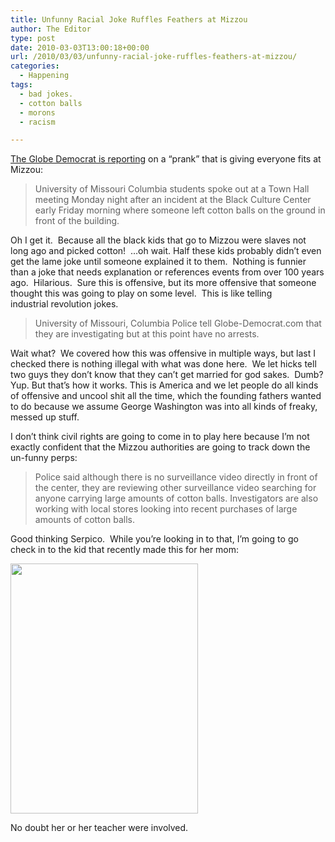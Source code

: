 ```yaml
---
title: Unfunny Racial Joke Ruffles Feathers at Mizzou
author: The Editor
type: post
date: 2010-03-03T13:00:18+00:00
url: /2010/03/03/unfunny-racial-joke-ruffles-feathers-at-mizzou/
categories:
  - Happening
tags:
  - bad jokes.
  - cotton balls
  - morons
  - racism

---
```

<a href="http://www.globe-democrat.com/news/2010/mar/02/mizzou-racial-incident-under-investigation/" target="_blank">The Globe Democrat is reporting</a> on a &#8220;prank&#8221; that is giving everyone fits at Mizzou:

> University of Missouri Columbia students spoke out at a Town Hall meeting Monday night after an incident at the Black Culture Center early Friday morning where someone left cotton balls on the ground in front of the building.

Oh I get it.  Because all the black kids that go to Mizzou were slaves not long ago and picked cotton!  &#8230;oh wait. Half these kids probably didn&#8217;t even get the lame joke until someone explained it to them.  Nothing is funnier than a joke that needs explanation or references events from over 100 years ago.  Hilarious.  Sure this is offensive, but its more offensive that someone thought this was going to play on some level.  This is like telling industrial revolution jokes.

> University of Missouri, Columbia Police tell Globe-Democrat.com that they are investigating but at this point have no arrests.

Wait what?  We covered how this was offensive in multiple ways, but last I checked there is nothing illegal with what was done here.  We let hicks tell two guys they don&#8217;t know that they can&#8217;t get married for god sakes.  Dumb? Yup. But that&#8217;s how it works. This is America and we let people do all kinds of offensive and uncool shit all the time, which the founding fathers wanted to do because we assume George Washington was into all kinds of freaky, messed up stuff.

I don&#8217;t think civil rights are going to come in to play here because I&#8217;m not exactly confident that the Mizzou authorities are going to track down the un-funny perps:

> Police said although there is no surveillance video directly in front of the center, they are reviewing other surveillance video searching for anyone carrying large amounts of cotton balls. Investigators are also working with local stores looking into recent purchases of large amounts of cotton balls.

Good thinking Serpico.  While you&#8217;re looking in to that, I&#8217;m going to go check in to the kid that recently made this for her mom:

[<img class="aligncenter size-full wp-image-3416" title="cotton_snowman" src="http://punchingkitty.com/wp-content/uploads/2010/03/cotton_snowman.jpg" alt="" width="300" height="400" srcset="http://media.punchingkitty.com/wordpress/2010/03/cotton_snowman.jpg 300w, http://media.punchingkitty.com/wordpress/2010/03/cotton_snowman-225x300.jpg 225w" sizes="(max-width: 300px) 100vw, 300px" />][1]

No doubt her or her teacher were involved.

 [1]: http://punchingkitty.com/wp-content/uploads/2010/03/cotton_snowman.jpg